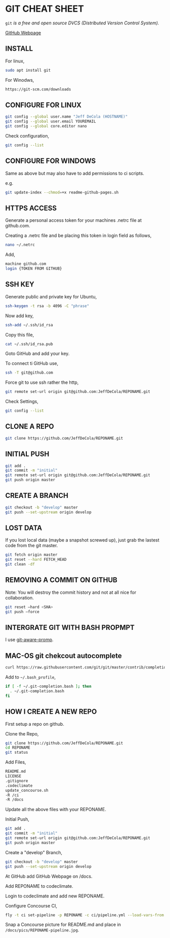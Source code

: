 # GIT CHEAT SHEET

`git` _is a free and open source DVCS (Distributed Version Control System)._

[GitHub Webpage](https://jeffdecola.github.io/my-cheat-sheets/)

## INSTALL

For linux,

```bash
sudo apt install git
```

For Winodws,

```bash
https://git-scm.com/downloads
```

## CONFIGURE FOR LINUX

```bash
git config --global user.name "Jeff DeCola (HOSTNAME)"
git config --global user.email YOUREMAIL
git config --global core.editor nano
```

Check configuration,

```bash
git config --list
```

## CONFIGURE FOR WINDOWS

Same as above but may also have to add permissions to ci scripts.

e.g.

```bash
git update-index --chmod=+x readme-github-pages.sh
```

## HTTPS ACCESS

Generate a personal access token for your machines .netrc
file at github.com.

Creating a .netrc file and be placing this token in
login field as follows,


```bash
nano ~/.netrc
```

Add,

```bash
machine github.com
login {TOKEN FROM GITHUB}
```

## SSH KEY

Generate public and private key for Ubuntu,

```bash
ssh-keygen -t rsa -b 4096 -C "phrase"
```

Now add key,

```bash
ssh-add ~/.ssh/id_rsa
```

Copy this file,

```bash
cat ~/.ssh/id_rsa.pub
```

Goto GitHub and add your key.

To connect ti GitHub use,

```bash
ssh -T git@github.com
```

Force git to use ssh rather the http,

```bash
git remote set-url origin git@github.com:JeffDeCola/REPONAME.git
```

Check Settings,

```bash
git config --list
```

## CLONE A REPO

```bash
git clone https://github.com/JeffDeCola/REPONAME.git
```

## INITIAL PUSH

```bash
git add .
git commit -m "initial"
git remote set-url origin git@github.com:JeffDeCola/REPONAME.git
git push origin master
```

## CREATE A BRANCH

```bash
git checkout -b "develop" master
git push --set-upstream origin develop
```

## LOST DATA

If you lost local data (maybe a snapshot screwed up),
just grab the lastest code from the git master. 

```bash
git fetch origin master
git reset --hard FETCH_HEAD
git clean -df
```

## REMOVING A COMMIT ON GITHUB

Note: You will destroy the commit history and not at all
nice for collaboration.

```bash
git reset —hard <SHA>
git push —force
```

## INTERGRATE GIT WITH BASH PROPMPT

I use [git-aware-promp](https://github.com/jimeh/git-aware-prompt).

## MAC-OS git chekcout autocomplete

```bash
curl https://raw.githubusercontent.com/git/git/master/contrib/completion/git-completion.bash -o ~/.git-completion.bash
```

Add to `~/.bash_profile`,

```bash
if [ -f ~/.git-completion.bash ]; then
  . ~/.git-completion.bash
fi
```

## HOW I CREATE A NEW REPO

First setup a repo on github.

Clone the Repo,

```bash
git clone https://github.com/JeffDeCola/REPONAME.git
cd REPONAME
git status
```

Add Files,

```bash
README.md
LICENSE
.gitignore
.codeclimate
update_concourse.sh
-R /ci
-R /docs
```

Update all the above files with your REPONAME.

Initial Push,

```bash
git add .
git commit -m "initial"
git remote set-url origin git@github.com:JeffDeCola/REPONAME.git
git push origin master
```

Create a "develop" Branch,

```bash
git checkout -b "develop" master
git push --set-upstream origin develop
```

At GitHub add GitHub Webpage on /docs.

Add REPONAME to codeclimate.

Login to codeclimate and add new REPONAME.

Configure Concourse CI,

```bash
fly -t ci set-pipeline -p REPONAME -c ci/pipeline.yml --load-vars-from ci/.credentials.yml
```

Snap a Concourse picture for README.md and place in
`/docs/pics/REPONAME-pipeline.jpg`.
